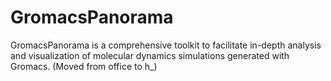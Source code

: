 # GromacsPanorama
GromacsPanorama is a comprehensive toolkit to facilitate in-depth analysis and visualization of molecular dynamics simulations generated with Gromacs.
(Moved from office to h_)
